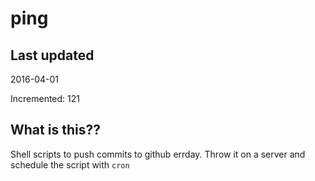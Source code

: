 # ping

## Last updated
2016-04-01

Incremented: 121

## What is this?? 
Shell scripts to push commits to github errday. Throw it on a server and schedule the script with `cron`
